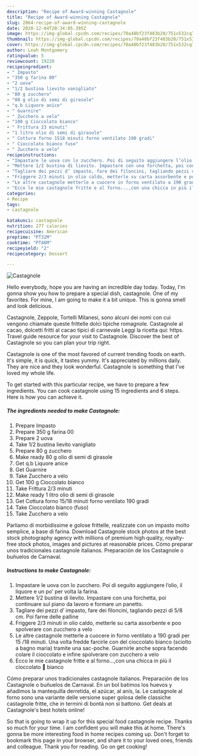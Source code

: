 ```yaml
---
description: "Recipe of Award-winning Castagnole"
title: "Recipe of Award-winning Castagnole"
slug: 2864-recipe-of-award-winning-castagnole
date: 2020-12-04T20:34:05.395Z
image: https://img-global.cpcdn.com/recipes/70a48bf23f483b20/751x532cq70/castagnole-recipe-main-photo.jpg
thumbnail: https://img-global.cpcdn.com/recipes/70a48bf23f483b20/751x532cq70/castagnole-recipe-main-photo.jpg
cover: https://img-global.cpcdn.com/recipes/70a48bf23f483b20/751x532cq70/castagnole-recipe-main-photo.jpg
author: Leah Montgomery
ratingvalue: 5
reviewcount: 19220
recipeingredient:
- " Impasto"
- "350 g farina 00"
- "2 uova"
- "1/2 bustina lievito vanigliato"
- "80 g zucchero"
- "80 g olio di semi di girasole"
- "q.b Liquore anice"
- " Guarnire"
- " Zucchero a velo"
- "100 g Cioccolato bianco"
- " Frittura 23 minuti"
- "1 litro olio di semi di girasole"
- " Cottura forno 1518 minuti forno ventilato 190 gradi"
- " Cioccolato bianco fuso"
- " Zucchero a velo"
recipeinstructions:
- "Impastare le uova con lo zucchero. Poi di seguito aggiungere l’olio, il liquore e un po’ per volta la farina."
- "Mettere 1/2 bustina di lievito. Impastare con una forchetta, poi continuare sul piano da lavoro e formare un panetto."
- "Tagliare dei pezzi d’ impasto, fare dei filoncini, tagliando pezzi di 5/8 cm. Poi farne delle palline"
- "Friggere 2/3 minuti in olio caldo, metterle su carta assorbente e poo spolverare con zucchero a velo"
- "Le altre castagnole metterle a cuocere in forno ventilato a 190 gradi per 15 /18 minuti. Una volta fredde farcirle con del cioccolato bianco (sciolto a bagno maria) tramite una sac-poche. Guarnirle anche sopra facendo colare il cioccolato e infine spolverare con zucchero a velo"
- "Ecco le mie castagnole fritte e al forno...,con una chicca in più il cioccolato 🍫 bianco"
categories:
- Recipe
tags:
- castagnole

katakunci: castagnole 
nutrition: 277 calories
recipecuisine: American
preptime: "PT32M"
cooktime: "PT46M"
recipeyield: "2"
recipecategory: Dessert

---
```



![Castagnole](https://img-global.cpcdn.com/recipes/70a48bf23f483b20/751x532cq70/castagnole-recipe-main-photo.jpg)

Hello everybody, hope you are having an incredible day today. Today, I'm gonna show you how to prepare a special dish, castagnole. One of my favorites. For mine, I am going to make it a bit unique. This is gonna smell and look delicious.

Castagnole, Zeppole, Tortelli Milanesi, sono alcuni dei nomi con cui vengono chiamate queste frittelle dolci tipiche romagnole. Castagnole al cacao, dolcetti fritti al cacao tipici di carnevale Leggi la ricetta qui: https. Travel guide resource for your visit to Castagnole. Discover the best of Castagnole so you can plan your trip right.

Castagnole is one of the most favored of current trending foods on earth. It's simple, it is quick, it tastes yummy. It's appreciated by millions daily. They are nice and they look wonderful. Castagnole is something that I've loved my whole life.


To get started with this particular recipe, we have to prepare a few ingredients. You can cook castagnole using 15 ingredients and 6 steps. Here is how you can achieve it.

<!--inarticleads1-->

##### The ingredients needed to make Castagnole:

1. Prepare  Impasto
1. Prepare 350 g farina 00
1. Prepare 2 uova
1. Take 1/2 bustina lievito vanigliato
1. Prepare 80 g zucchero
1. Make ready 80 g olio di semi di girasole
1. Get q.b Liquore anice
1. Get  Guarnire
1. Take  Zucchero a velo
1. Get 100 g Cioccolato bianco
1. Take  Frittura 2/3 minuti
1. Make ready 1 litro olio di semi di girasole
1. Get  Cottura forno 15/18 minuti forno ventilato 190 gradi
1. Take  Cioccolato bianco (fuso)
1. Take  Zucchero a velo


Parliamo di morbidissime e golose frittelle, realizzate con un impasto molto semplice, a base di farina. Download Castagnole stock photos at the best stock photography agency with millions of premium high quality, royalty-free stock photos, images and pictures at reasonable prices. Cómo preparar unos tradicionales castagnole italianos. Preparación de los Castagnole o buñuelos de Carnaval. 

<!--inarticleads2-->

##### Instructions to make Castagnole:

1. Impastare le uova con lo zucchero. Poi di seguito aggiungere l’olio, il liquore e un po’ per volta la farina.
1. Mettere 1/2 bustina di lievito. Impastare con una forchetta, poi continuare sul piano da lavoro e formare un panetto.
1. Tagliare dei pezzi d’ impasto, fare dei filoncini, tagliando pezzi di 5/8 cm. Poi farne delle palline
1. Friggere 2/3 minuti in olio caldo, metterle su carta assorbente e poo spolverare con zucchero a velo
1. Le altre castagnole metterle a cuocere in forno ventilato a 190 gradi per 15 /18 minuti. Una volta fredde farcirle con del cioccolato bianco (sciolto a bagno maria) tramite una sac-poche. Guarnirle anche sopra facendo colare il cioccolato e infine spolverare con zucchero a velo
1. Ecco le mie castagnole fritte e al forno...,con una chicca in più il cioccolato 🍫 bianco


Cómo preparar unos tradicionales castagnole italianos. Preparación de los Castagnole o buñuelos de Carnaval. En un bol batimos los huevos y añadimos la mantequilla derretida, el azúcar, al anís, la. Le castagnole al forno sono una variante delle versione super golosa delle classiche castagnole fritte, che in termini di bontà non si battono. Get deals at Castagnole&#39;s best hotels online! 

So that is going to wrap it up for this special food castagnole recipe. Thanks so much for your time. I am confident you will make this at home. There's gonna be more interesting food in home recipes coming up. Don't forget to bookmark this page in your browser, and share it to your loved ones, friends and colleague. Thank you for reading. Go on get cooking!

